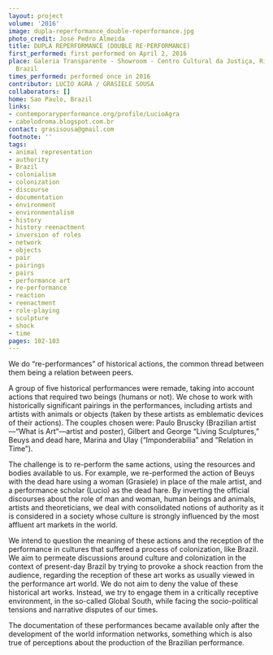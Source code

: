 ```yaml
---
layout: project
volume: '2016'
image: dupla-reperformance_double-reperformance.jpg
photo_credit: José Pedro Almeida
title: DUPLA REPERFORMANCE (DOUBLE RE-PERFORMANCE)
first_performed: first performed on April 2, 2016
place: Galeria Transparente - Showroom - Centro Cultural da Justiça, Rio de Janeiro,
  Brazil
times_performed: performed once in 2016
contributor: LUCIO AGRA / GRASIELE SOUSA
collaborators: []
home: Sao Paulo, Brazil
links:
- contemporaryperformance.org/profile/LucioAgra
- cabelodroma.blogspot.com.br
contact: grasisousa@gmail.com
footnote: ''
tags:
- animal representation
- authority
- Brazil
- colonialism
- colonization
- discourse
- documentation
- environment
- environmentalism
- history
- history reenactment
- inversion of roles
- network
- objects
- pair
- pairings
- pairs
- performance art
- re-performance
- reaction
- reenactment
- role-playing
- sculpture
- shock
- time
pages: 102-103
---
```


We do “re-performances” of historical actions, the common thread between them being a relation between peers.

A group of five historical performances were remade, taking into account actions that required two beings (humans or not). We chose to work with historically significant pairings in the performances, including artists and artists with animals or objects (taken by these artists as emblematic devices of their actions). The couples chosen were: Paulo Bruscky (Brazilian artist—“What is Art”—artist and poster), Gilbert and George “Living Sculptures,” Beuys and dead hare, Marina and Ulay (“Imponderabilia” and “Relation in Time”).

The challenge is to re-perform the same actions, using the resources and bodies available to us. For example, we re-performed the action of Beuys with the dead hare using a woman (Grasiele) in place of the male artist, and a performance scholar (Lucio) as the dead hare. By inverting the official discourses about the role of man and woman, human beings and animals, artists and theoreticians, we deal with consolidated notions of authority as it is considered in a society whose culture is strongly influenced by the most affluent art markets in the world.

We intend to question the meaning of these actions and the reception of the performance in cultures that suffered a process of colonization, like Brazil. We aim to permeate discussions around culture and colonization in the context of present-day Brazil by trying to provoke a shock reaction from the audience, regarding the reception of these art works as usually viewed in the performance art world. We do not aim to deny the value of these historical art works. Instead, we try to engage them in a critically receptive environment, in the so-called Global South, while facing the socio-political tensions and narrative disputes of our times.

The documentation of these performances became available only after the development of the world information networks, something which is also true of perceptions about the production of the Brazilian performance.
